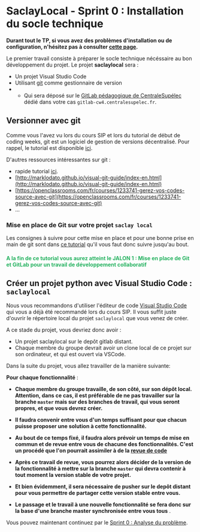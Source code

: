 # SaclayLocal - Sprint 0 : Installation du socle technique

**Durant tout le TP, si vous avez des problèmes d'installation ou de configuration, n'hésitez pas à consulter [cette page](https://github.com/LoicPoullain/je-code).**

Le premier travail consiste à préparer le socle technique nécéssaire au bon développement du projet. Le projet **saclaylocal** sera :

+ Un projet Visual Studio Code 
+ Utilisant [git](https://git-scm.com/) comme gestionnaire de version
+ + Qui sera déposé sur le [GitLab pédagogique de CentraleSupélec](https://gitlab-cw4.centralesupelec.fr/) dédié dans votre cas `gitlab-cw4.centralesupelec.fr`.



## Versionner avec git

Comme vous l'avez vu lors du cours SIP et lors du tutorial de début de coding weeks, git est un logiciel de gestion de versions décentralisé. Pour rappel, le tutorial est disponible [ici](https://centralesupelec.edunao.com/pluginfile.php/65396/course/section/4378/cours-1.pdf).

D'autres ressources intéressantes sur git :

+ rapide tutorial [ici](http://rogerdudler.github.io/git-guide/index.fr.html).
+ [http://marklodato.github.io/visual-git-guide/index-en.html](http://marklodato.github.io/visual-git-guide/index-en.html)
+ [https://openclassrooms.com/fr/courses/1233741-gerez-vos-codes-source-avec-git](https://openclassrooms.com/fr/courses/1233741-gerez-vos-codes-source-avec-git)
+ ...

### Mise en place de Git sur votre projet **`saclay local`**

Les consignes à suivre pour cette mise en place et pour une bonne prise en main de git sont dans [ce tutorial](https://github.com/hudelotc/CentraleSupelec_CodingWeeks_2020/blob/main/Git_install.md) qu'il vous faut donc suivre jusqu'au bout.

#### <span style="color: #26B260">A la fin de ce tutorial vous aurez atteint le JALON 1 : Mise en place de Git et GitLab pour un travail de développement collaboratif</span> 






## Créer un projet python avec Visual Studio Code : **`saclaylocal`**


Nous vous recommandons d'utiliser l'éditeur de code [Visual Studio Code](./VisualStudioCode.md) qui vous a déjà été recommandé lors du cours SIP. Il vous suffit juste d'ouvrir le répertoire local du projet `saclaylocal` que vous venez de créer.

A ce stade du projet, vous devriez donc avoir :

+ Un projet saclaylocal sur le depôt gitlab distant.
+ Chaque membre du groupe devrait avoir un clone local de ce projet sur son ordinateur, et qui est ouvert via VSCode.

Dans la suite du projet, vous allez travailler de la manière suivante:


**Pour chaque fonctionnalité** : 

+ **Chaque membre du groupe travaille, de son côté,  sur son dépôt local. Attention, dans ce cas, il est préférable de ne pas travailler sur la branche `master` mais sur des branches de travail, qui vous seront propres, et que vous devrez créer.**

+ **Il faudra convenir entre vous d'un temps suffisant pour que chacun puisse proposer une solution à cette fonctionnalité.**

+ **Au bout de ce temps fixé, il faudra alors prévoir un temps de mise en commun et de revue entre vous de chacune des fonctionnalités. C'est un procédé que l'on pourrait assimiler à de la [revue de code](https://en.wikipedia.org/wiki/Code_review)**

+ **Après ce travail de revue, vous pourrez alors décider de la version de la fonctionnalité à mettre sur la branche `master` qui devra contenir à tout moment la version stable de votre projet.** 

+ **Et bien évidemment, il sera nécessaire de pusher sur le depôt distant pour vous permettre de partager cette version stable entre vous.**

+ **Le passage et le travail à une nouvelle fonctionnalité se fera donc sur la base d'une branche master synchronisée entre vous tous** .

 

Vous pouvez maintenant continuez par le [Sprint 0 : Analyse du problème](./Sprint0Analyse.md). 

